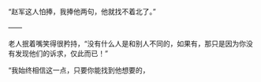 “赵军这人怕捧，我捧他两句，他就找不着北了。”

——

老人抿着嘴笑得很矜持，“没有什么人是和别人不同的，如果有，那只是因为你没有发现他们的诉求，仅此而已！”

“我始终相信这一点，只要你能找到他想要的，

